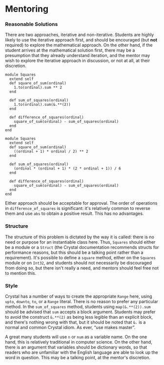# Mentoring

### Reasonable Solutions

There are two approaches, iterative and non-iterative. Students are highly likely to use the iterative approach first, and should be encouraged (but **not** required) to explore the mathematical approach. On the other hand, if the student arrives at the mathematical solution first, there may be a presumption that they already understand iteration, and the mentor may wish to explore the iterative approach in discussion, or not at all, at their discretion.

```crystal
module Squares
  extend self
  def square_of_sum(ordinal)
    1.to(ordinal).sum ** 2
  end

  def sum_of_squares(ordinal)
    1.to(ordinal).sum(&.**(2))
  end

  def difference_of_squares(ordinal)
    square_of_sum(ordinal) - sum_of_squares(ordinal)
  end
end
```

```crystal
module Squares
  extend self
  def square_of_sum(ordinal)
    ((ordinal + 1) * ordinal / 2) ** 2
  end

  def sum_of_squares(ordinal)
    (ordinal * (ordinal + 1) * (2 * ordinal + 1)) / 6
  end

  def difference_of_squares(ordinal)
    square_of_sum(ordinal) - sum_of_squares(ordinal)
  end
end
```
Either approach should be acceptable for approval.
The order of operations in `difference_of_squares` is significant: it's relatively common to reverse them and use `abs` to obtain a positive result. This has no advantages.

### Structure

The structure of this problem is dictated by the way it is called: there is no need or purpose for an instantiable class here. Thus, `Squares` should either be a module or a `Struct` (the Crystal documentation recommends structs for performance reasons, but this should be a talking point rather than a requirement). It's possible to define a `square` method, either on the `Squares` module or on `Int32`, and students should not necessarily be discouraged from doing so, but there isn't really a need, and mentors should feel free not to mention this.

### Style

Crystal has a number of ways to create the appropriate `Range` here, using `upto`, `downto`, `to`, or a `Range` literal. There is no reason to prefer any particular method. In the `sum_of_squares` method, students using `map(&.**(2)).sum` should be advised that `sum` accepts a block argument. Students may prefer to avoid the construct `&.**(2)` as being less legible than an explicit block, and there's nothing wrong with that, but it should be noted that `&.` is a normal and common Crystal idiom. As ever, &ldquo;use makes master&rdquo;.

A great many students will use `n` or `num` as a variable name. On the one hand, this is relatively traditional in computer science. On the other hand, there is an argument that variables should be dictionary words, so that readers who are unfamiliar with the English language are able to look up the word in question. This may be a talking point, at the mentor's discretion.
